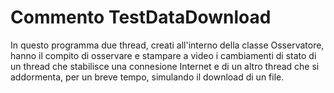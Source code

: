 <B> Commento TestDataDownload </B>
==================================
<BODY>
In questo programma due thread, creati all'interno della classe Osservatore, hanno il compito di osservare e stampare a video i cambiamenti di stato di un thread che stabilisce una connesione Internet e di un altro thread che si addormenta, per un breve tempo, simulando il download di un file.
</BODY>
